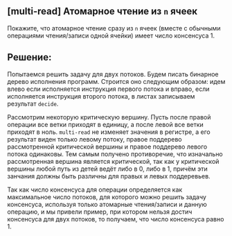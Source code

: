 ## [multi-read] Атомарное чтение из `n` ячеек

Покажите, что атомарное чтение сразу из `n` ячеек (вместе с обычными операциями чтения/записи одной ячейки) имеет число консенсуса 1.

## Решение:

Попытаемся решить задачу для двух потоков. Будем писать бинарное дерево исполнения программ. Строится оно следующим образом: идем влево если исполняется инструкция первого потока и вправо, если исполняется инструкция второго потока, в листах записываем результат `decide`.

Рассмотрим некоторую критическую вершину. Пусть после правой операции все ветки приходят в единицу, а после левой все ветки приходят в ноль. `multi-read` не изменяет значения в регистре, а его результат виден только левому потоку, правое поддерево рассмотренной критической вершины и правое поддерево левого потока одинаковы. Тем самым получено противоречие, что изначально рассмотренная вершина является критической, так как у критической вершины любой путь из детей ведёт либо в 0, либо в 1, причём эти занчания должны быть различны для правых и левых поддеревьев.

Так как число консенсуса для операции определяется как максимальное число потоков, для которого можно решить задачу консенсуса, используя только атомарные чтения/записи и данную операцию, и мы привели пример, при котором нельзя достич консенсуса для двух потоков, то получаем, что число консенсуса равно 1.
